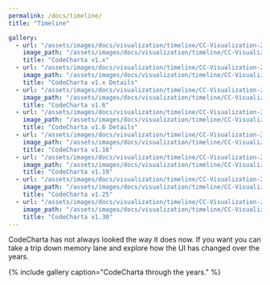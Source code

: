 ```yaml
---
permalink: /docs/timeline/
title: "Timeline"

gallery:
  - url: "/assets/images/docs/visualization/timeline/CC-Visualization-2019-10-18-v1.png"
    image_path: "/assets/images/docs/visualization/timeline/CC-Visualization-2019-10-18-v1.png"
    title: "CodeCharta v1.x"
  - url: "/assets/images/docs/visualization/timeline/CC-Visualization-2019-10-18-v1-Details.png"
    image_path: "/assets/images/docs/visualization/timeline/CC-Visualization-2019-10-18-v1-Details.png"
    title: "CodeCharta v1.x Details"
  - url: "/assets/images/docs/visualization/timeline/CC-Visualization-2019-10-18-v1_6.png"
    image_path: "/assets/images/docs/visualization/timeline/CC-Visualization-2019-10-18-v1_6.png"
    title: "CodeCharta v1.6"
  - url: "/assets/images/docs/visualization/timeline/CC-Visualization-2019-10-18-v1_6-Details.png"
    image_path: "/assets/images/docs/visualization/timeline/CC-Visualization-2019-10-18-v1_6-Details.png"
    title: "CodeCharta v1.6 Details"
  - url: "/assets/images/docs/visualization/timeline/CC-Visualization-2019-10-18-v1_16.png"
    image_path: "/assets/images/docs/visualization/timeline/CC-Visualization-2019-10-18-v1_16.png"
    title: "CodeCharta v1.16"
  - url: "/assets/images/docs/visualization/timeline/CC-Visualization-2019-10-18-v1_19.png"
    image_path: "/assets/images/docs/visualization/timeline/CC-Visualization-2019-10-18-v1_19.png"
    title: "CodeCharta v1.19"
  - url: "/assets/images/docs/visualization/timeline/CC-Visualization-2019-10-18-v1_25.png"
    image_path: "/assets/images/docs/visualization/timeline/CC-Visualization-2019-10-18-v1_25.png"
    title: "CodeCharta v1.25"
  - url: "/assets/images/docs/visualization/timeline/CC-Visualization-2019-10-18-v1_30.png"
    image_path: "/assets/images/docs/visualization/timeline/CC-Visualization-2019-10-18-v1_30.png"
    title: "CodeCharta v1.30"
---
```


CodeCharta has not always looked the way it does now. If you want you can take a trip down memory lane and explore how the UI has changed over the years.

{% include gallery caption="CodeCharta through the years." %}
